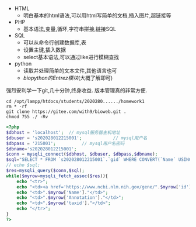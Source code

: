 - HTML
  - 明白基本的html语法,可以用html写简单的文档,插入图片,超链接等
- PHP
  - 基本语法,变量,循环,字符串拼接,链接SQL
- SQL
  - 可以从命令行创建数据库,表
  - 设置主键,插入数据
  - select基本语法,可以通过like进行模糊查找
- python
  - 读取并处理简单的文本文件,其他语言也可
  - *biopython的Entrez模块*(大概了解即可)

强烈安利学一下git,几十分钟,终身收益. 版本管理真的非常方便.

```shell
cd /opt/lampp/htdocs/students/2020280....../homework1
rm * -rf
git clone https://gitee.com/with9/bioweb.git .
chmod 755 ./ -Rv
```





```php
<?php
$dbhost = 'localhost';  // mysql服务器主机地址
$dbuser = 's202028012215001';            // mysql用户名
$dbpass = '215001';          // mysql用户名密码
$dbname='s202028012215001';
$conn = mysqli_connect($dbhost, $dbuser, $dbpass,$dbname);
$sql="SELECT * FROM `s202028012215001`.`gid` WHERE CONVERT(`Name` USING utf8) LIKE '%".$_POST["like_name"]."%' ORDER BY `id`";
// echo $sql;
$res=mysqli_query($conn,$sql);
while($myrow=mysqli_fetch_assoc($res)){
    echo "<tr>";
    echo "<td><a href='https://www.ncbi.nlm.nih.gov/gene/".$myrow['id']."'>".$myrow['id']."</a></td>";
    echo "<td>".$myrow['Name']."</td>";
    echo "<td>".$myrow['Annotation']."</td>";
    echo "<td>".$myrow['taxid']."</td>";
    echo "</tr>";
}
?>
```

